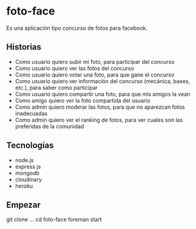 foto-face
=========

Es una aplicación tipo concurso de fotos para facebook.

Historias
--------
* Como usuario quiero subir mi foto, para participar del concurso
* Como usuario quiero ver las fotos del concurso
* Como usuario quiero votar una foto, para que gane el concurso
* Como usuario quiero ver información del concurso (mecánica, bases, etc.), para saber como participar
* Como usuario quiero compartir una foto, para que mis amigos la vean
* Como amigo quiero ver la foto compartida del usuario
* Como admin quiero moderar las fotos, para que no aparezcan fotos inadecuadas
* Como admin quiero ver el ranking de fotos, para ver cuales son las preferidas de la comunidad

Tecnologías
--------
* node.js
* express js
* mongodb
* cloudinary
* heroku

Empezar
--------
git clone ...
cd foto-face
foreman start